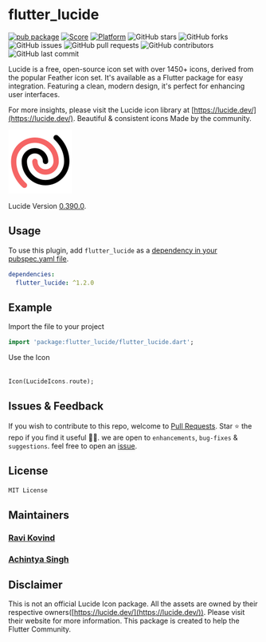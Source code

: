 # flutter_lucide

[![pub package](https://img.shields.io/pub/v/flutter_lucide.svg)](https://pub.dartlang.org/packages/flutter_lucide)
[![Score](https://img.shields.io/pub/points/flutter_lucide?label=Score&logo=dart)](https://pub.dartlang.org/packages/flutter_lucide/score)
[![Platform](https://img.shields.io/badge/Platform-Android%20|%20iOS%20|%20Web%20|%20macOS%20|%20Windows%20|%20Linux%20-blue.svg?logo=flutter)](https://pub.dartlang.org/packages/flutter_lucide)
![GitHub stars](https://img.shields.io/github/stars/ravikovind/flutter_lucide)
![GitHub forks](https://img.shields.io/github/forks/ravikovind/flutter_lucide)
![GitHub issues](https://img.shields.io/github/issues/ravikovind/flutter_lucide)
![GitHub pull requests](https://img.shields.io/github/issues-pr/ravikovind/flutter_lucide)
![GitHub contributors](https://img.shields.io/github/contributors/ravikovind/flutter_lucide)
![GitHub last commit](https://img.shields.io/github/last-commit/ravikovind/flutter_lucide)

Lucide is a free, open-source icon set with over 1450+ icons, derived from the popular Feather icon set. It's available as a Flutter package for easy integration. Featuring a clean, modern design, it's perfect for enhancing user interfaces.

For more insights, please visit the Lucide icon library at [https://lucide.dev/](https://lucide.dev/).
Beautiful & consistent icons Made by the community.

![Lucid](https://github.com/ravikovind/flutter_lucide/raw/main/screenshots/logo.png)

Lucide Version [0.390.0](https://github.com/lucide-icons/lucide/releases/tag/0.390.0).

## Usage

To use this plugin, add `flutter_lucide` as a [dependency in your pubspec.yaml file](https://flutter.io/platform-plugins/).

```yaml
dependencies:
  flutter_lucide: ^1.2.0
```

## Example

Import the file to your project

```dart
import 'package:flutter_lucide/flutter_lucide.dart';
```

Use the Icon

```dart

Icon(LucideIcons.route);

```

## Issues & Feedback

If you wish to contribute to this repo, welcome to [Pull Requests](https://github.com/ravikovind/flutter_lucide/pulls).
Star ⭐ the repo if you find it useful 🤩🤩. we are open to `enhancements`, `bug-fixes` & `suggestions`. feel free to open an [issue](https://github.com/ravikovind/flutter_lucide/issues).

## License

```md
MIT License
```

## Maintainers

### [Ravi Kovind](https://ravikovind.github.io/)

### [Achintya Singh](https://achiit.github.io/aboutachintya/#/)

## Disclaimer

This is not an official Lucide Icon package. All the assets are owned by their respective owners([https://lucide.dev/](https://lucide.dev/)). Please visit their website for more information. This package is created to help the Flutter Community.
